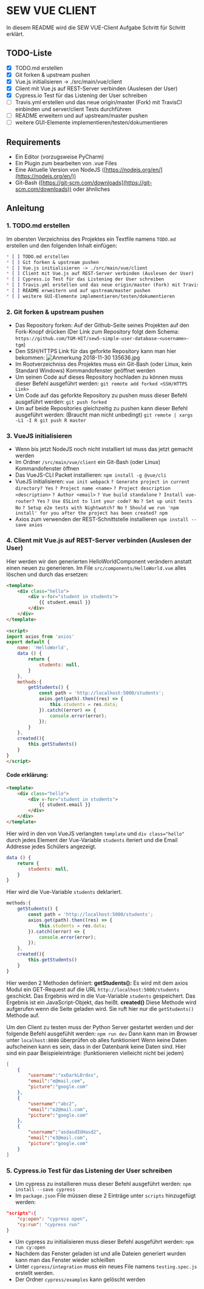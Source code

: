 # SEW VUE CLIENT

In diesem README wird die SEW VUE-Client Aufgabe Schritt für Schritt erklärt.

## TODO-Liste
* [x] TODO.md erstellen  
* [x] Git forken & upstream pushen  
* [x] Vue.js initialisieren -> ./src/main/vue/client  
* [x] Client mit Vue.js auf REST-Server verbinden (Auslesen der User)  
* [x] Cypress.io Test für das Listening der User schreiben  
* [ ] Travis.yml erstellen und das neue origin/master (Fork) mit TravisCI einbinden und server/client Tests durchführen  
* [ ] README erweitern und auf upstream/master pushen  
* [ ] weitere GUI-Elemente implementieren/testen/dokumentieren

## Requirements
* Ein Editor (vorzugsweise PyCharm)
* Ein Plugin zum bearbeiten von .vue Files
* Eine Aktuelle Version von NodeJS ([https://nodejs.org/en/](https://nodejs.org/en/))
* Git-Bash ([https://git-scm.com/downloads](https://git-scm.com/downloads)) oder ähnliches

## Anleitung

### 1. TODO.md erstellen
Im obersten Verzeichniss des Projektes ein Textfile namens `TODO.md` erstellen und den folgenden Inhalt einfügen:

```markdown
* [ ] TODO.md erstellen  
* [ ] Git forken & upstream pushen  
* [ ] Vue.js initialisieren -> ./src/main/vue/client  
* [ ] Client mit Vue.js auf REST-Server verbinden (Auslesen der User)  
* [ ] Cypress.io Test für das Listening der User schreiben  
* [ ] Travis.yml erstellen und das neue origin/master (Fork) mit TravisCI einbinden und server/client Tests durchführen  
* [ ] README erweitern und auf upstream/master pushen  
* [ ] weitere GUI-Elemente implementieren/testen/dokumentieren
```

### 2. Git forken & upstream pushen

* Das Repository forken:
Auf der Github-Seite seines Projekten auf den Fork-Knopf drücken
(Der Link zum Repository folgt dem Schema: `https://github.com/TGM-HIT/sew5-simple-user-database-<username>-tgm`)
* Den SSH/HTTPS Link für das geforkte Repository kann man hier bekommen:
![Anmerkung 2018-11-30 135636.jpg](https://raw.githubusercontent.com/randomuser1819/simple-user-database/master/Anmerkung%202018-11-30%20135636.jpg)
* Im Rootverzeichniss des Projektes muss ein Git-Bash (oder Linux, kein Standard Windows) Kommandofenster geöffnet werden
* Um seinen Code auf dieses Repository hochladen zu können muss dieser Befehl ausgeführt werden:
`git remote add forked <SSH/HTTPS Link>`
* Um Code auf das geforkte Repository zu pushen muss dieser Befehl ausgeführt werden:
`git push forked`
* Um auf beide Repositories gleichzeitig zu pushen kann dieser Befehl ausgeführt werden: (Braucht man nicht unbedingt)
`git remote | xargs -L1 -I R git push R master`

### 3. VueJS initialisieren

* Wenn bis jetzt NodeJS noch nicht installiert ist muss das jetzt gemacht werden
* Im Ordner `/src/main/vue/client` ein Git-Bash (oder Linux) Kommandofenster öffnen
* Das VueJS-CLI Packet installieren:
`npm install -g @vue/cli`
* VueJS initialisieren:
`vue init webpack`
`? Generate project in current directory? Yes`
`? Project name <name>`
`? Project description <description>`
`? Author <email>`
`? Vue build standalone`
`? Install vue-router? Yes`
`? Use ESLint to lint your code? No`
`? Set up unit tests No`
`? Setup e2e tests with Nightwatch? No`
`? Should we run 'npm install' for you after the project has been created? npm`
* Axios zum verwenden der REST-Schnittstelle installieren
`npm install --save axios`

### 4. Client mit Vue.js auf REST-Server verbinden (Auslesen der User)
Hier werden wir den generierten HelloWorldComponent verändern anstatt einen neuen zu generieren.
Im File `src/components/HelloWorld.vue` alles löschen und durch das ersetzen:
```html
<template>
	<div class="hello">
		<div v-for="student in students">
			{{ student.email }}
		</div>
	</div>
</template>  
  
<script>  
import axios from 'axios'
export default {
	name: 'HelloWorld',
	data () {
		return {
			students: null,
		}
	},
	methods:{
		getStudents() {
			const path = 'http://localhost:5000/students';
			axios.get(path).then((res) => {
				this.students = res.data;
			}).catch((error) => {
				console.error(error);
			});
		}
	},
	created(){
		this.getStudents()
	}
}
</script>
```
#### Code erklärung:
```html
<template>
	<div class="hello">
		<div v-for="student in students">
			{{ student.email }}
		</div>
	</div>
</template> 
```
Hier wird in den von VueJS verlangten `template` und `div class="hello"` durch jedes Element der Vue-Variable `students` iteriert und die Email Addresse jedes Schülers angezeigt.

```js
data () {
	return {
		students: null,
	}
}
```
Hier wird die Vue-Variable `students` deklariert.
```js
methods:{
	getStudents() {
		const path = 'http://localhost:5000/students';
		axios.get(path).then((res) => {
			this.students = res.data;
		}).catch((error) => {
			console.error(error);
		});
	},
	created(){
		this.getStudents()
	}
}
```
Hier werden 2 Methoden definiert:
**getStudents():**
Es wird mit dem axios Modul ein GET-Request auf die URL `http://localhost:5000/students` geschickt. Das Ergebnis wird in die Vue-Variable `students` gespeichert. Das Ergebnis ist ein JavaScript-Objekt, das heißt.
**created()**
Diese Methode wird aufgerufen wenn die Seite geladen wird. Sie ruft hier nur die `getStudents()` Methode auf.

Um den Client zu testen muss der Python Server gestartet werden und der folgende Befehl ausgefühlt werden:
`npm run dev`
Dann kann man im Browser unter `localhost:8080` überprüfen ob alles funktioniert
Wenn keine Daten aufscheinen kann es sein, dass in der Datenbank keine Daten sind. Hier sind ein paar Beispieleinträge: (funktionieren vielleicht nicht bei jedem)
```json
[
	{
		"username":"xxDarkL0rdxx",
		"email":"e@mail.com",
		"picture":"google.com"
	},
	{
		"username":"abc2",
		"email":"e2@mail.com",
		"picture":"google.com"
	},
	{
		"username":"asdasdIUHasd2",
		"email":"e3@mail.com",
		"picture":"google.com"
	}
]
```
### 5. Cypress.io Test für das Listening der User schreiben
* Um cypress zu installieren muss dieser Befehl ausgeführt werden:
`npm install --save cypress`
* Im `package.json` File müssen diese 2 Einträge unter `scripts` hinzugefügt werden:
```json
"scripts":{
	"cy:open": "cypress open",
	"cy:run": "cypress run"
}
```
* Um cypress zu initialisieren muss dieser Befehl ausgeführt werden:
`npm run cy:open`
* Nachdem das Fenster geladen ist und alle Dateien generiert wurden kann man das Fenster wieder schleißen
* Unter `cypress/integration` muss ein neues File namens `testing.spec.js` erstellt werden.
* Der Ordner `cypress/examples` kann gelöscht werden
